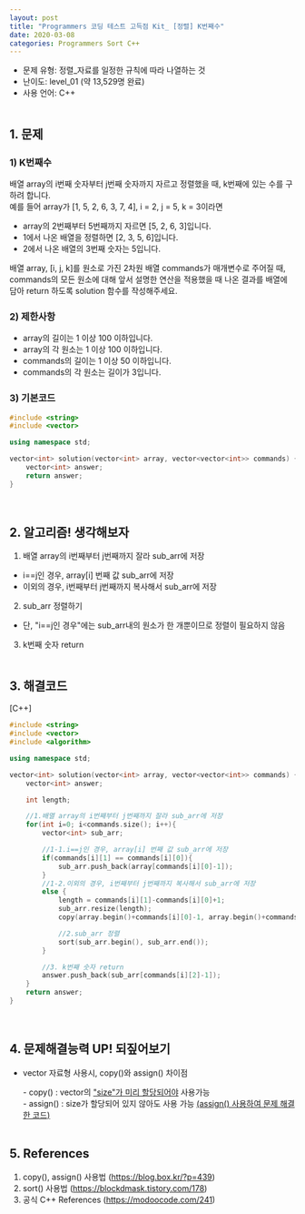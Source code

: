 ```yaml
---
layout: post
title: "Programmers 코딩 테스트 고득점 Kit_ [정렬] K번째수"
date: 2020-03-08
categories: Programmers Sort C++
---
```


- 문제 유형: 정렬_자료를 일정한 규칙에 따라 나열하는 것
- 난이도: level_01 (약 13,529명 완료)
- 사용 언어: C++ <br/><br/>

## 1. 문제
### 1) K번째수
배열 array의 i번째 숫자부터 j번째 숫자까지 자르고 정렬했을 때, k번째에 있는 수를 구하려 합니다.<br/>
예를 들어 array가 [1, 5, 2, 6, 3, 7, 4], i = 2, j = 5, k = 3이라면<br/>
- array의 2번째부터 5번째까지 자르면 [5, 2, 6, 3]입니다.<br/>
- 1에서 나온 배열을 정렬하면 [2, 3, 5, 6]입니다.<br/>
- 2에서 나온 배열의 3번째 숫자는 5입니다.  

배열 array, [i, j, k]를 원소로 가진 2차원 배열 commands가 매개변수로 주어질 때, commands의 모든 원소에 대해 앞서 설명한 연산을 적용했을 때 나온 결과를 배열에 담아 return 하도록 solution 함수를 작성해주세요.
<br/>

### 2) 제한사항   
- array의 길이는 1 이상 100 이하입니다.
- array의 각 원소는 1 이상 100 이하입니다.
- commands의 길이는 1 이상 50 이하입니다.
- commands의 각 원소는 길이가 3입니다.

### 3) 기본코드
```c++
#include <string>
#include <vector>

using namespace std;

vector<int> solution(vector<int> array, vector<vector<int>> commands) {
    vector<int> answer;
    return answer;
}
```
<br/>

## 2. 알고리즘! 생각해보자
1) 배열 array의 i번째부터 j번째까지 잘라 sub_arr에 저장
- i==j인 경우, array[i] 번째 값 sub_arr에 저장
- 이외의 경우, i번째부터 j번째까지 복사해서 sub_arr에 저장  

2) sub_arr 정렬하기
- 단, "i==j인 경우"에는 sub_arr내의 원소가 한 개뿐이므로 정렬이 필요하지 않음

3) k번째 숫자 return
<br/><br/>

## 3. 해결코드
[C++]<br/>

```c++
#include <string>
#include <vector>
#include <algorithm>

using namespace std;

vector<int> solution(vector<int> array, vector<vector<int>> commands) {
    vector<int> answer;

    int length;

    //1.배열 array의 i번째부터 j번째까지 잘라 sub_arr에 저장
    for(int i=0; i<commands.size(); i++){
        vector<int> sub_arr;

        //1-1.i==j인 경우, array[i] 번째 값 sub_arr에 저장
        if(commands[i][1] == commands[i][0]){
            sub_arr.push_back(array[commands[i][0]-1]);
        }
        //1-2.이외의 경우, i번째부터 j번째까지 복사해서 sub_arr에 저장
        else {
            length = commands[i][1]-commands[i][0]+1;
            sub_arr.resize(length);
            copy(array.begin()+commands[i][0]-1, array.begin()+commands[i][1], sub_arr.begin());

            //2.sub_arr 정렬
            sort(sub_arr.begin(), sub_arr.end());
        }

        //3. k번째 숫자 return
        answer.push_back(sub_arr[commands[i][2]-1]);
    }
    return answer;
}
```  
<br/>

## 4. 문제해결능력 UP! 되짚어보기
- vector 자료형 사용시, copy()와 assign() 차이점

  \- copy() : vector의 <u>"size"가 미리 할당되어야</u> 사용가능 <br/>
  \- assign() : size가 할당되어 있지 않아도 사용 가능 [(assign() 사용하여 문제 해결한 코드)](https://0pencoding.github.io/%ED%94%84%EB%A1%9C%EA%B7%B8%EB%9E%98%EB%A8%B8%EC%8A%A4%EA%B3%A0%EB%93%9D%EC%A0%90kit/level1/2020/03/03/%EC%A0%95%EB%A0%AC_K%EB%B2%88%EC%A7%B8%EC%88%98_level1.html)
<br/><br/>

## 5. References
1) copy(), assign() 사용법 (<https://blog.box.kr/?p=439>)<br/>
2) sort() 사용법 (<https://blockdmask.tistory.com/178>)<br/>
3) 공식 C++ References (<https://modoocode.com/241>)
<br/><br/>
